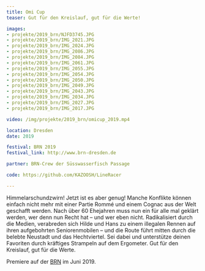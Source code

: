 ```yaml
---
title: Omi Cup
teaser: Gut für den Kreislauf, gut für die Werte!

images:
- projekte/2019_brn/NJFD3745.JPG
- projekte/2019_brn/IMG_2021.JPG
- projekte/2019_brn/IMG_2024.JPG
- projekte/2019_brn/IMG_2086.JPG
- projekte/2019_brn/IMG_2084.JPG
- projekte/2019_brn/IMG_2061.JPG
- projekte/2019_brn/IMG_2055.JPG
- projekte/2019_brn/IMG_2054.JPG
- projekte/2019_brn/IMG_2050.JPG
- projekte/2019_brn/IMG_2049.JPG
- projekte/2019_brn/IMG_2043.JPG
- projekte/2019_brn/IMG_2034.JPG
- projekte/2019_brn/IMG_2027.JPG
- projekte/2019_brn/IMG_2017.JPG

video: /img/projekte/2019_brn/omicup_2019.mp4

location: Dresden
date: 2019

festival: BRN 2019
festival_link: http://www.brn-dresden.de

partner: BRN-Crew der Süsswasserfisch Passage

code: https://github.com/KAZOOSH/LineRacer

---
```

Himmelarschundzwirn! Jetzt ist es aber genug! Manche Konflikte können einfach nicht mehr mit einer
Partie Rommé und einem Cognac aus der Welt geschafft werden. Nach über 60 Ehejahren muss nun ein
für alle mal geklärt werden, wer denn nun Recht hat – und wer eben nicht. Radikalisiert durch die Medien,
verabreden sich Hilde und Hans zu einem illegalen Rennen auf ihren aufgebohrten Seniorenmobilen – und
die Route führt mitten durch die belebte Neustadt und das Hechtviertel.
Sei dabei und unterstütze deinen Favoriten durch kräftiges Strampeln auf dem Ergometer.
Gut für den Kreislauf, gut für die Werte.

Premiere auf der [BRN](http://www.brn-dresden.de) im Juni 2019.
